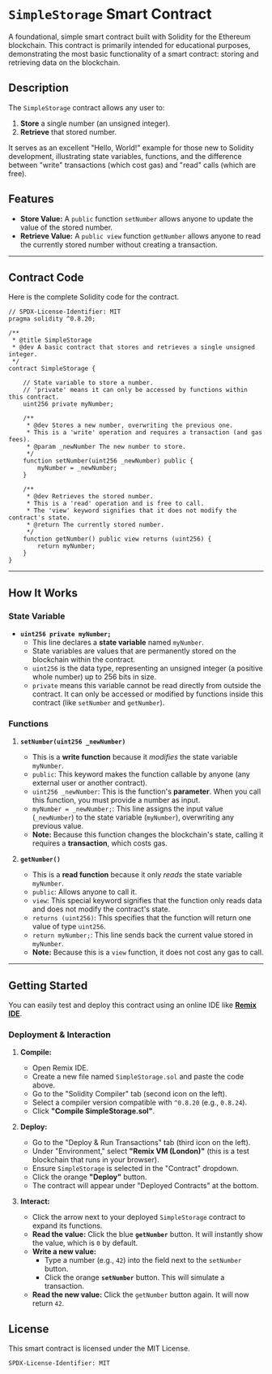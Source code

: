# `SimpleStorage` Smart Contract

A foundational, simple smart contract built with Solidity for the Ethereum blockchain. This contract is primarily intended for educational purposes, demonstrating the most basic functionality of a smart contract: storing and retrieving data on the blockchain.

## Description

The `SimpleStorage` contract allows any user to:

1.  **Store** a single number (an unsigned integer).
2.  **Retrieve** that stored number.

It serves as an excellent "Hello, World\!" example for those new to Solidity development, illustrating state variables, functions, and the difference between "write" transactions (which cost gas) and "read" calls (which are free).

## Features

  * **Store Value:** A `public` function `setNumber` allows anyone to update the value of the stored number.
  * **Retrieve Value:** A `public view` function `getNumber` allows anyone to read the currently stored number without creating a transaction.

-----

## Contract Code

Here is the complete Solidity code for the contract.

```solidity
// SPDX-License-Identifier: MIT
pragma solidity ^0.8.20;

/**
 * @title SimpleStorage
 * @dev A basic contract that stores and retrieves a single unsigned integer.
 */
contract SimpleStorage {

    // State variable to store a number.
    // 'private' means it can only be accessed by functions within this contract.
    uint256 private myNumber;

    /**
     * @dev Stores a new number, overwriting the previous one.
     * This is a 'write' operation and requires a transaction (and gas fees).
     * @param _newNumber The new number to store.
     */
    function setNumber(uint256 _newNumber) public {
        myNumber = _newNumber;
    }

    /**
     * @dev Retrieves the stored number.
     * This is a 'read' operation and is free to call.
     * The 'view' keyword signifies that it does not modify the contract's state.
     * @return The currently stored number.
     */
    function getNumber() public view returns (uint256) {
        return myNumber;
    }
}
```

-----

## How It Works

### State Variable

  * **`uint256 private myNumber;`**
      * This line declares a **state variable** named `myNumber`.
      * State variables are values that are permanently stored on the blockchain within the contract.
      * `uint256` is the data type, representing an unsigned integer (a positive whole number) up to 256 bits in size.
      * `private` means this variable cannot be read directly from outside the contract. It can only be accessed or modified by functions inside this contract (like `setNumber` and `getNumber`).

### Functions

1.  **`setNumber(uint256 _newNumber)`**

      * This is a **write function** because it *modifies* the state variable `myNumber`.
      * `public`: This keyword makes the function callable by anyone (any external user or another contract).
      * `uint256 _newNumber`: This is the function's **parameter**. When you call this function, you must provide a number as input.
      * `myNumber = _newNumber;`: This line assigns the input value (`_newNumber`) to the state variable (`myNumber`), overwriting any previous value.
      * **Note:** Because this function changes the blockchain's state, calling it requires a **transaction**, which costs gas.

2.  **`getNumber()`**

      * This is a **read function** because it only *reads* the state variable `myNumber`.
      * `public`: Allows anyone to call it.
      * `view`: This special keyword signifies that the function only reads data and does not modify the contract's state.
      * `returns (uint256)`: This specifies that the function will return one value of type `uint256`.
      * `return myNumber;`: This line sends back the current value stored in `myNumber`.
      * **Note:** Because this is a `view` function, it does not cost any gas to call.

-----

## Getting Started

You can easily test and deploy this contract using an online IDE like **[Remix IDE](https://remix.ethereum.org/)**.

### Deployment & Interaction

1.  **Compile:**

      * Open Remix IDE.
      * Create a new file named `SimpleStorage.sol` and paste the code above.
      * Go to the "Solidity Compiler" tab (second icon on the left).
      * Select a compiler version compatible with `^0.8.20` (e.g., `0.8.24`).
      * Click **"Compile SimpleStorage.sol"**.

2.  **Deploy:**

      * Go to the "Deploy & Run Transactions" tab (third icon on the left).
      * Under "Environment," select **"Remix VM (London)"** (this is a test blockchain that runs in your browser).
      * Ensure `SimpleStorage` is selected in the "Contract" dropdown.
      * Click the orange **"Deploy"** button.
      * The contract will appear under "Deployed Contracts" at the bottom.

3.  **Interact:**

      * Click the arrow next to your deployed `SimpleStorage` contract to expand its functions.
      * **Read the value:** Click the blue **`getNumber`** button. It will instantly show the value, which is `0` by default.
      * **Write a new value:**
          * Type a number (e.g., `42`) into the field next to the `setNumber` button.
          * Click the orange **`setNumber`** button. This will simulate a transaction.
      * **Read the new value:** Click the `getNumber` button again. It will now return `42`.

## License

This smart contract is licensed under the MIT License.

```
SPDX-License-Identifier: MIT
```
